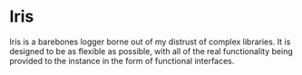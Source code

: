 # Iris
Iris is a barebones logger borne out of my distrust of complex libraries. It is designed to be as flexible as possible, with all of the real functionality being provided to the instance in the form of functional interfaces.
